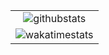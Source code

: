 
|     |
| :-: |
| ![githubstats](https://github-readme-stats.vercel.app/api/top-langs/?username=3waffel&langs_count=6&theme=tokyonight&layout=compact&hide_border=true&locale=de) |
| ![wakatimestats](https://github-readme-stats.vercel.app/api/wakatime?username=3waffel&langs_count=10&theme=tokyonight&layout=compact&hide_border=true&locale=de) |
